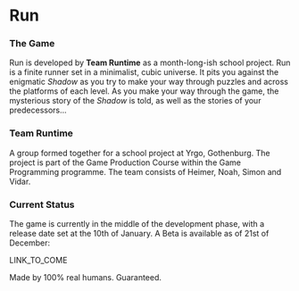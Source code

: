# Run

### The Game
Run is developed by **Team Runtime** as a month-long-ish school project. Run is a finite runner set in a minimalist, cubic universe. It pits you against the enigmatic *Shadow* as you try to make your way through puzzles and across the platforms of each level. As you make your way through the game, the mysterious story of the *Shadow* is told, as well as the stories of your predecessors...

### Team Runtime
A group formed together for a  school project at Yrgo, Gothenburg. The project is part of the Game Production Course within the Game Programming programme. The team consists of Heimer, Noah, Simon and Vidar. 

### Current Status
The game is currently in the middle of the development phase, with a release date set at the 10th of January. A Beta is available as of 21st of December:

LINK_TO_COME

Made by 100% real humans.
Guaranteed.

